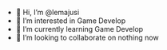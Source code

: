 - 👋 Hi, I’m @lemajusi
- 👀 I’m interested in Game Develop
- 🌱 I’m currently learning Game Develop
- 💞️ I’m looking to collaborate on nothing now

<!---
lemajusi/lemajusi is a ✨ special ✨ repository because its `README.md` (this file) appears on your GitHub profile.
You can click the Preview link to take a look at your changes.
--->
